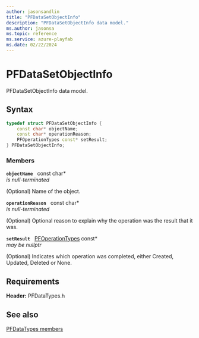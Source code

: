 ```yaml
---
author: jasonsandlin
title: "PFDataSetObjectInfo"
description: "PFDataSetObjectInfo data model."
ms.author: jasonsa
ms.topic: reference
ms.service: azure-playfab
ms.date: 02/22/2024
---
```


# PFDataSetObjectInfo  

PFDataSetObjectInfo data model.  

## Syntax  
  
```cpp
typedef struct PFDataSetObjectInfo {  
    const char* objectName;  
    const char* operationReason;  
    PFOperationTypes const* setResult;  
} PFDataSetObjectInfo;  
```
  
### Members  
  
**`objectName`** &nbsp; const char*  
*is null-terminated*  
  
(Optional) Name of the object.
  
**`operationReason`** &nbsp; const char*  
*is null-terminated*  
  
(Optional) Optional reason to explain why the operation was the result that it was.
  
**`setResult`** &nbsp; [PFOperationTypes](../../pftypes/enums/pfoperationtypes.md) const*  
*may be nullptr*  
  
(Optional) Indicates which operation was completed, either Created, Updated, Deleted or None.
  
  
## Requirements  
  
**Header:** PFDataTypes.h
  
## See also  
[PFDataTypes members](../pfdatatypes_members.md)  

  
  
